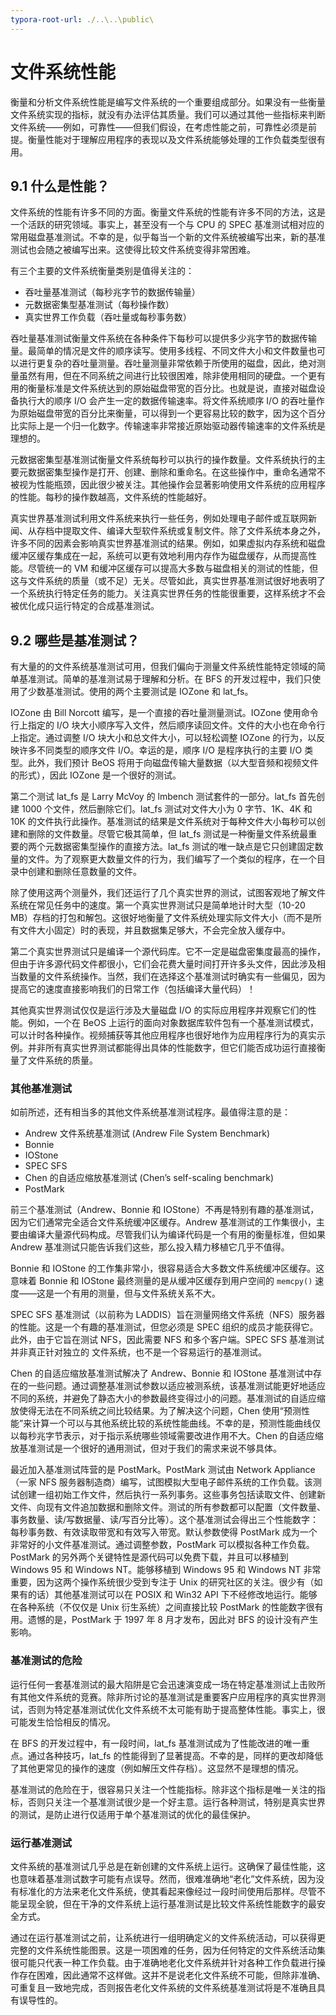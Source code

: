 ```yaml
---
typora-root-url: ./..\..\public\
---
```


# 文件系统性能

衡量和分析文件系统性能是编写文件系统的一个重要组成部分。如果没有一些衡量文件系统实现的指标，就没有办法评估其质量。我们可以通过其他一些指标来判断文件系统——例如，可靠性——但我们假设，在考虑性能之前，可靠性必须是前提。衡量性能对于理解应用程序的表现以及文件系统能够处理的工作负载类型很有用。

## 9.1 什么是性能？

文件系统的性能有许多不同的方面。衡量文件系统的性能有许多不同的方法，这是一个活跃的研究领域。事实上，甚至没有一个与 CPU 的 SPEC 基准测试相对应的常用磁盘基准测试。不幸的是，似乎每当一个新的文件系统被编写出来，新的基准测试也会随之被编写出来。这使得比较文件系统变得非常困难。

有三个主要的文件系统衡量类别是值得关注的：

- 吞吐量基准测试（每秒兆字节的数据传输量）
- 元数据密集型基准测试（每秒操作数）
- 真实世界工作负载（吞吐量或每秒事务数）

吞吐量基准测试衡量文件系统在各种条件下每秒可以提供多少兆字节的数据传输量。最简单的情况是文件的顺序读写。使用多线程、不同文件大小和文件数量也可以进行更复杂的吞吐量测量。吞吐量测量非常依赖于所使用的磁盘，因此，绝对测量虽然有用，但在不同系统之间进行比较很困难，除非使用相同的硬盘。一个更有用的衡量标准是文件系统达到的原始磁盘带宽的百分比。也就是说，直接对磁盘设备执行大的顺序 I/O 会产生一定的数据传输速率。将文件系统顺序 I/O 的吞吐量作为原始磁盘带宽的百分比来衡量，可以得到一个更容易比较的数字，因为这个百分比实际上是一个归一化数字。传输速率非常接近原始驱动器传输速率的文件系统是理想的。

元数据密集型基准测试衡量文件系统每秒可以执行的操作数量。文件系统执行的主要元数据密集型操作是打开、创建、删除和重命名。在这些操作中，重命名通常不被视为性能瓶颈，因此很少被关注。其他操作会显著影响使用文件系统的应用程序的性能。每秒的操作数越高，文件系统的性能越好。

真实世界基准测试利用文件系统来执行一些任务，例如处理电子邮件或互联网新闻、从存档中提取文件、编译大型软件系统或复制文件。除了文件系统本身之外，许多不同的因素会影响真实世界基准测试的结果。例如，如果虚拟内存系统和磁盘缓冲区缓存集成在一起，系统可以更有效地利用内存作为磁盘缓存，从而提高性能。尽管统一的 VM 和缓冲区缓存可以提高大多数与磁盘相关的测试的性能，但这与文件系统的质量（或不足）无关。尽管如此，真实世界基准测试很好地表明了一个系统执行特定任务的能力。关注真实世界任务的性能很重要，这样系统才不会被优化成只运行特定的合成基准测试。

## 9.2 哪些是基准测试？

有大量的的文件系统基准测试可用，但我们偏向于测量文件系统性能特定领域的简单基准测试。简单的基准测试易于理解和分析。在 BFS 的开发过程中，我们只使用了少数基准测试。使用的两个主要测试是 IOZone 和 lat_fs。

IOZone 由 Bill Norcott 编写，是一个直接的吞吐量测量测试。IOZone 使用命令行上指定的 I/O 块大小顺序写入文件，然后顺序读回文件。文件的大小也在命令行上指定。通过调整 I/O 块大小和总文件大小，可以轻松调整 IOZone 的行为，以反映许多不同类型的顺序文件 I/O。幸运的是，顺序 I/O 是程序执行的主要 I/O 类型。此外，我们预计 BeOS 将用于向磁盘传输大量数据（以大型音频和视频文件的形式），因此 IOZone 是一个很好的测试。

第二个测试 lat_fs 是 Larry McVoy 的 lmbench 测试套件的一部分。lat_fs 首先创建 1000 个文件，然后删除它们。lat_fs 测试对文件大小为 0 字节、1K、4K 和 10K 的文件执行此操作。基准测试的结果是文件系统对于每种文件大小每秒可以创建和删除的文件数量。尽管它极其简单，但 lat_fs 测试是一种衡量文件系统最重要的两个元数据密集型操作的直接方法。lat_fs 测试的唯一缺点是它只创建固定数量的文件。为了观察更大数量文件的行为，我们编写了一个类似的程序，在一个目录中创建和删除任意数量的文件。

除了使用这两个测量外，我们还运行了几个真实世界的测试，试图客观地了解文件系统在常见任务中的速度。第一个真实世界测试只是简单地计时大型（10-20 MB）存档的打包和解包。这很好地衡量了文件系统处理实际文件大小（而不是所有文件大小固定）时的表现，并且数据集足够大，不会完全放入缓存中。

第二个真实世界测试只是编译一个源代码库。它不一定是磁盘密集度最高的操作，但由于许多源代码文件都很小，它们会花费大量时间打开许多头文件，因此涉及相当数量的文件系统操作。当然，我们在选择这个基准测试时确实有一些偏见，因为提高它的速度直接影响我们的日常工作（包括编译大量代码）！

其他真实世界测试仅仅是运行涉及大量磁盘 I/O 的实际应用程序并观察它们的性能。例如，一个在 BeOS 上运行的面向对象数据库软件包有一个基准测试模式，可以计时各种操作。视频捕获等其他应用程序也很好地作为应用程序行为的真实示例。并非所有真实世界测试都能得出具体的性能数字，但它们能否成功运行直接衡量了文件系统的质量。

### 其他基准测试

如前所述，还有相当多的其他文件系统基准测试程序。最值得注意的是：

- Andrew 文件系统基准测试 (Andrew File System Benchmark)
- Bonnie
- IOStone
- SPEC SFS
- Chen 的自适应缩放基准测试 (Chen’s self-scaling benchmark)
- PostMark

前三个基准测试（Andrew、Bonnie 和 IOStone）不再是特别有趣的基准测试，因为它们通常完全适合文件系统缓冲区缓存。Andrew 基准测试的工作集很小，主要由编译大量源代码构成。尽管我们认为编译代码是一个有用的衡量标准，但如果 Andrew 基准测试只能告诉我们这些，那么投入精力移植它几乎不值得。

Bonnie 和 IOStone 的工作集非常小，很容易适合大多数文件系统缓冲区缓存。这意味着 Bonnie 和 IOStone 最终测量的是从缓冲区缓存到用户空间的 `memcpy()` 速度——这是一个有用的测量，但与文件系统关系不大。

SPEC SFS 基准测试（以前称为 LADDIS）旨在测量网络文件系统（NFS）服务器的性能。这是一个有趣的基准测试，但您必须是 SPEC 组织的成员才能获得它。此外，由于它旨在测试 NFS，因此需要 NFS 和多个客户端。SPEC SFS 基准测试并非真正针对独立的 文件系统，也不是一个容易运行的基准测试。

Chen 的自适应缩放基准测试解决了 Andrew、Bonnie 和 IOStone 基准测试中存在的一些问题。通过调整基准测试参数以适应被测系统，该基准测试能更好地适应不同的系统，并避免了静态大小的参数最终变得过小的问题。基准测试的自适应缩放使得无法在不同系统之间比较结果。为了解决这个问题，Chen 使用“预测性能”来计算一个可以与其他系统比较的系统性能曲线。不幸的是，预测性能曲线仅以每秒兆字节表示，对于指示系统哪些领域需要改进作用不大。Chen 的自适应缩放基准测试是一个很好的通用测试，但对于我们的需求来说不够具体。

最近加入基准测试阵营的是 PostMark。PostMark 测试由 Network Appliance（一家 NFS 服务器制造商）编写，试图模拟大型电子邮件系统的工作负载。该测试创建一组初始工作文件，然后执行一系列事务。这些事务包括读取文件、创建新文件、向现有文件追加数据和删除文件。测试的所有参数都可以配置（文件数量、事务数量、读/写数据量、读/写百分比等）。这个基准测试会得出三个性能数字：每秒事务数、有效读取带宽和有效写入带宽。默认参数使得 PostMark 成为一个非常好的小文件基准测试。通过调整参数，PostMark 可以模拟各种工作负载。PostMark 的另外两个关键特性是源代码可以免费下载，并且可以移植到 Windows 95 和 Windows NT。能够移植到 Windows 95 和 Windows NT 非常重要，因为这两个操作系统很少受到专注于 Unix 的研究社区的关注。很少有（如果有的话）其他基准测试可以在 POSIX 和 Win32 API 下不经修改地运行。能够在各种系统（不仅仅是 Unix 衍生系统）之间直接比较 PostMark 的性能数字很有用。遗憾的是，PostMark 于 1997 年 8 月才发布，因此对 BFS 的设计没有产生影响。

### 基准测试的危险

运行任何一套基准测试的最大陷阱是它会迅速演变成一场在特定基准测试上击败所有其他文件系统的竞赛。除非所讨论的基准测试是重要客户应用程序的真实世界测试，否则为特定基准测试优化文件系统不太可能有助于提高整体性能。事实上，很可能发生恰恰相反的情况。

在 BFS 的开发过程中，有一段时间，lat_fs 基准测试成为了性能改进的唯一重点。通过各种技巧，lat_fs 的性能得到了显著提高。不幸的是，同样的更改却降低了其他更常见的操作的速度（例如解压文件存档）。这显然不是理想的情况。

基准测试的危险在于，很容易只关注一个性能指标。除非这个指标是唯一关注的指标，否则只关注一个基准测试很少是一个好主意。运行各种测试，特别是真实世界的测试，是防止进行仅适用于单个基准测试的优化的最佳保护。

### 运行基准测试

文件系统的基准测试几乎总是在新创建的文件系统上运行。这确保了最佳性能，这也意味着基准测试数字可能有点误导。然而，很难准确地“老化”文件系统，因为没有标准化的方法来老化文件系统，使其看起来像经过一段时间使用后那样。尽管不能呈现全貌，但在干净的文件系统上运行基准测试是比较文件系统性能数字的最安全方式。

通过在运行基准测试之前，让系统进行一组明确定义的文件系统活动，可以获得更完整的文件系统性能图景。这是一项困难的任务，因为任何特定的文件系统活动集很可能只代表一种工作负载。由于准确地老化文件系统并针对各种工作负载进行操作存在困难，因此通常不这样做。这并不是说老化文件系统不可能，但除非准确、可重复且一致地完成，否则报告老化文件系统的文件系统基准测试将是不准确且具有误导性的。

